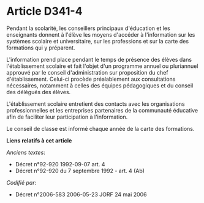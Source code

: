 # Article D341-4

Pendant la scolarité, les conseillers principaux d'éducation et les enseignants donnent à l'élève les moyens d'accéder à
l'information sur les systèmes scolaire et universitaire, sur les professions et sur la carte des formations qui y préparent.

L'information prend place pendant le temps de présence des élèves dans l'établissement scolaire et fait l'objet d'un
programme annuel ou pluriannuel approuvé par le conseil d'administration sur proposition du chef d'établissement. Celui-ci
procède préalablement aux consultations nécessaires, notamment à celles des équipes pédagogiques et du conseil des délégués
des élèves.

L'établissement scolaire entretient des contacts avec les organisations professionnelles et les entreprises partenaires de la
communauté éducative afin de faciliter leur participation à l'information.

Le conseil de classe est informé chaque année de la carte des formations.

**Liens relatifs à cet article**

_Anciens textes_:

  - Décret n°92-920 1992-09-07 art. 4
  - Décret n°92-920 du 7 septembre 1992 - art. 4 (Ab)

_Codifié par_:

  - Décret n°2006-583 2006-05-23 JORF 24 mai 2006

